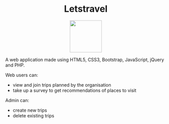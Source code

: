 <div align="center">
	<h1>Letstravel</h1>
	<img src="./images/favicon.png" height="100" width="100">
</div>

A web application made using HTML5, CSS3, Bootstrap, JavaScript, jQuery and PHP.	


Web users can:
* view and join trips planned by the organisation
* take up a survey to get recommendations of places to visit

Admin can:
* create new trips
* delete existing trips

